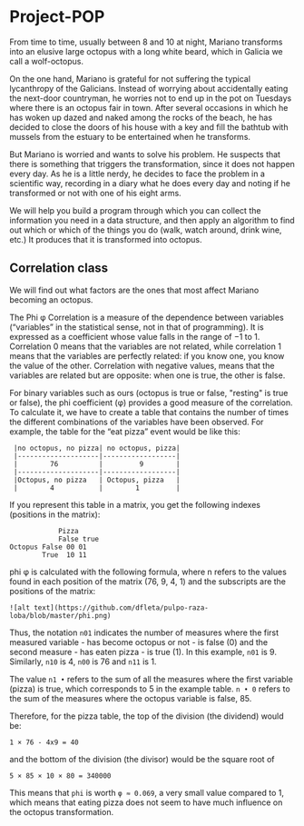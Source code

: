 # Project-POP
From time to time, usually between 8 and 10 at night, Mariano transforms into an elusive large octopus with a long white beard, which in Galicia we call a wolf-octopus.

On the one hand, Mariano is grateful for not suffering the typical lycanthropy of the Galicians. Instead of worrying about accidentally eating the next-door countryman, he worries not to end up in the pot on Tuesdays where there is an octopus fair in town. After several occasions in which he has woken up dazed and naked among the rocks of the beach, he has decided to close the doors of his house with a key and fill the bathtub with mussels from the estuary to be entertained when he transforms.

But Mariano is worried and wants to solve his problem. He suspects that there is something that triggers the transformation, since it does not happen every day. As he is a little nerdy, he decides to face the problem in a scientific way, recording in a diary what he does every day and noting if he transformed or not with one of his eight arms.

We will help you build a program through which you can collect the information you need in a data structure, and then apply an algorithm to find out which or which of the things you do (walk, watch around, drink wine, etc.) It produces that it is transformed into octopus.

## Correlation class

We will find out what factors are the ones that most affect Mariano becoming an octopus.

The Phi φ Correlation is a measure of the dependence between variables (“variables” in the statistical sense, not in that of programming). It is expressed as a coefficient whose value falls in the range of −1 to 1. Correlation 0 means that the variables are not related, while correlation 1 means that the variables are perfectly related: if you know one, you know the value of the other. Correlation with negative values, means that the variables are related but are opposite: when one is true, the other is false.

For binary variables such as ours (octopus is true or false, "resting" is true or false), the phi coefficient (φ) provides a good measure of the correlation. To calculate it, we have to create a table that contains the number of times the different combinations of the variables have been observed. For example, the table for the “eat pizza” event would be like this:
```
 |no octopus, no pizza| no octopus, pizza|
 |--------------------|------------------|
 |        76          |         9        |
 |--------------------|------------------|
 |Octopus, no pizza   | Octopus, pizza   |
 |        4           |        1         |
``` 
If you represent this table in a matrix, you get the following indexes (positions in the matrix):
```
            Pizza
            False true
Octopus False 00 01
        True  10 11
```
phi φ is calculated with the following formula, where n refers to the values ​​found in each position of the matrix (76, 9, 4, 1) and the subscripts are the positions of the matrix:

``` 
![alt text](https://github.com/dfleta/pulpo-raza-loba/blob/master/phi.png)

```
Thus, the notation ```n01``` indicates the number of measures where the first measured variable - has become octopus or not - is false (0) and the second measure - has eaten pizza - is true (1). In this example, ```n01``` is 9. Similarly, ```n10``` is 4, ```n00``` is 76 and ```n11``` is 1.

The value ```n1 •``` refers to the sum of all the measures where the first variable (pizza) is true, which corresponds to 5 in the example table. ```n • 0``` refers to the sum of the measures where the octopus variable is false, 85.

Therefore, for the pizza table, the top of the division (the dividend) would be:
```
1 × 76 - 4x9 = 40
```
and the bottom of the division (the divisor) would be the square root of
```
5 × 85 × 10 × 80 = 340000
```
This means that ```phi``` is worth ```φ ≈ 0.069```, a very small value compared to 1, which means that eating pizza does not seem to have much influence on the octopus transformation.
